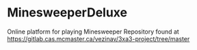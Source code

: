 # MinesweeperDeluxe
Online platform for playing Minesweeper
Repository found at https://gitlab.cas.mcmaster.ca/vezinav/3xa3-project/tree/master
